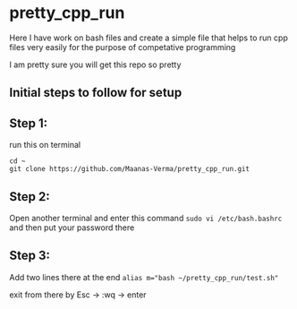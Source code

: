 # pretty_cpp_run
Here I have work on bash files and create a simple file that helps to run cpp files very easily for the purpose of competative programming

I am pretty sure you will get this repo so pretty

## Initial steps to follow for setup

## Step 1:
run this on terminal 
  ```
  cd ~
  git clone https://github.com/Maanas-Verma/pretty_cpp_run.git
  ```

## Step 2: 
Open another terminal and enter this command
```sudo vi /etc/bash.bashrc```
and then put your password there
## Step 3:
Add two lines there at the end
```alias m="bash ~/pretty_cpp_run/test.sh"```

exit from there by Esc -> :wq -> enter
